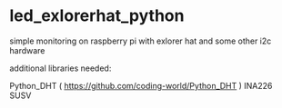 # led_exlorerhat_python
simple monitoring on raspberry pi with exlorer hat and some other i2c hardware

additional libraries needed:

Python_DHT ( https://github.com/coding-world/Python_DHT )
INA226
SUSV

